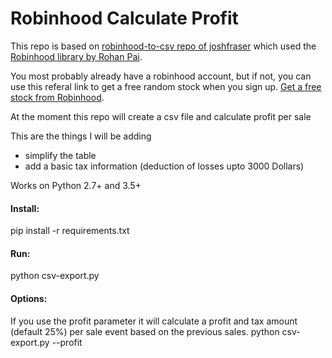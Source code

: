 # Robinhood Calculate Profit

This repo is based on [robinhood-to-csv repo of joshfraser](https://github.com/joshfraser/robinhood-to-csv) which used the [Robinhood library by Rohan Pai](https://github.com/Jamonek/Robinhood).

You most probably already have a robinhood account, but if not, you can use this referal link to get a free random stock when you sign up.
[Get a free stock from Robinhood](http://share.robinhood.com/korayk1).

At the moment this repo will create a csv file and calculate profit per sale

This are the things I will be adding
- simplify the table
- add a basic tax information (deduction of losses upto 3000 Dollars)

Works on Python 2.7+ and 3.5+

#### Install:
pip install -r requirements.txt

#### Run:
python csv-export.py

#### Options:
If you use the profit parameter it will calculate a profit and tax amount (default 25%) per sale event based on the previous sales.
python csv-export.py --profit
